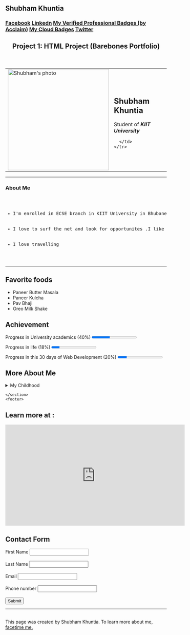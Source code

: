 <!doctype html>
<html lang ="en">
<head>
<meta charset = "UTF-8">
<title>Shubham's website</title>
</head>
<body>
<section>
<h1>Shubham Khuntia</h1>
<nav><h3>
<a href="https://www.facebook.com/shubham.khuntia.5/">Facebook</a>
<a href="https://www.linkedin.com/in/shubham-khuntia-38bb15198/">Linkedn</a>
<a href="https://www.youracclaim.com/badges/8581a27a-236f-43f4-8684-9d891ec1e672/linked_in">My Verified Professional Badges (by Acclaim)</a>
<a href="https://www.qwiklabs.com/public_profiles/78ad3807-3c5c-4872-b139-0d4400aa0c0e">My Cloud Badges</a>
<a href="https://twitter.com/shubhamkhuntia">Twitter</a>
</h3></nav>
 <header>
    <h1>Project 1: HTML Project (Barebones Portfolio)</h1>
  </header>
  <table cellspacing="20">
    <tr>
      <td>
       <img height="315" src="https://scontent.fbbi1-2.fna.fbcdn.net/v/t1.0-9/70251366_1150596661807966_916166259958087680_o.jpg?_nc_cat=110&ccb=2&_nc_sid=09cbfe&_nc_ohc=1FgMW_JWS3wAX8-Qlwy&_nc_ht=scontent.fbbi1-2.fna&oh=ade9047990abc3dd616b0781d9d2b625&oe=600D4593" alt="Shubham's photo">
      </td>
      <td>
        <h1>Shubham Khuntia</h1>
        <p>Student of <em><strong>KIIT University</strong></em></p>
        
      </td>
    </tr>
  </table>
  <hr "noshade">
  <h3>About Me</h3>
  <pre><ul>
    <li>I'm enrolled in ECSE branch in KIIT University in Bhubaneshwar</li>
    <li>I love to surf the net and look for opportunites .I like to try new things.</li>
	<li>I love travelling</li>
  </ul></pre>
  <hr "noshade">
</section>
<section>
<h2>Favorite foods</h2>
<ul>
<li>Paneer Butter Masala</li>
<li>Paneer Kulcha</li>
<li>Pav Bhaji</li>
<li>Oreo Milk Shake</li>
</ul>
</section>
<section>
<h2>Achievement</h2>
<p>Progress in University academics (40%) <progress value="40" max="100"></progress></p>
<p>Progress in life (18%) <progress value="18" max="100"></progress></p>
<p>Progress in this 30 days of Web Development (20%) <progress value="20" max="100"></progress></p>
</section>
<section>
        <h2>More About Me</h2>
        <details>
            <summary>My Childhood</summary>
            <p>I grew up in India. I live in Balasore. When I was a kid, I was interested in vehicles and games . Me and my father went fishing every week in those years.            </p>
        </details>
		
    </section>
	<footer>
<h2>Learn more at :</h2>
	<iframe width="560" height="315" src="https://www.youtube.com/embed/dfnOpzMkSno" frameborder="0" allow="accelerometer; autoplay; clipboard-write; encrypted-media; gyroscope; picture-in-picture" allowfullscreen></iframe>
	  <h2>Contact Form</h2>
    <form action="mailto:info@shubhamkhuntia.com" method="post" enctype="text/plain">
			<label for="">First Name</label>
			<input type="text" name="First Name" value="">
			<br>
			<br>
			<label for="">Last Name</label>
			<input type="text" name="Last Name" value="">
			<br>
			<br>
			<label for="">Email</label>
			<input type="email" name="Email" value="">
			<br>
			<br>
			<label for="">Phone number</label>
			<input type="number" name="Number" value="">
			<br>
			<br>
			<button type="button">Submit</button> 
		</form><hr>
	<br>This page was created by Shubham Khuntia. To learn more about me, <a href="https://meet.google.com/noc-ufdn-yhn">facetime me.</a>
	</footer>
</body>

